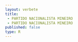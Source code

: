 ```yaml
---
layout: verbete
title:
 - PARTIDO NACIONALISTA MINEIRO
 - PARTIDO NACIONALISTA MINEIRO
published: false
type: R
---
```


